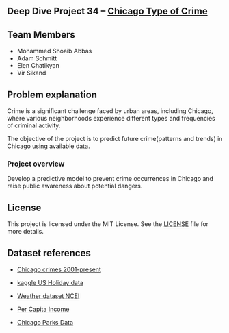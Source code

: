 ## Deep Dive Project 34 – [Chicago Type of Crime](https://docs.google.com/document/d/1nDuKAzUkSMS_-DFrDwjFRx65vKHqBpAGoj6I-Ek66Nk/edit)
## Team Members

- Mohammed Shoaib Abbas
- Adam Schmitt 
- Elen Chatikyan
- Vir Sikand


## Problem explanation

Crime is a significant challenge faced by urban areas, including Chicago, where various neighborhoods experience different types and frequencies of criminal activity.

The objective of the project is to predict future crime(patterns and trends) in Chicago using available data. 

### Project overview
Develop a predictive model to prevent crime occurrences in Chicago and raise public awareness about potential dangers.


## License
This project is licensed under the MIT License. See the [LICENSE](https://drive.google.com/file/d/1mN4fLygBz0r9Hll8FRFJDZD_TwZdXi8B/view?usp=share_link) file for more details.


## Dataset references

- [Chicago crimes 2001-present](https://data.cityofchicago.org/Public-Safety/Crimes-2001-to-Present/ijzp-q8t2)


- [kaggle US Holiday data](https://www.kaggle.com/datasets/jeremygerdes/us-federal-pay-and-leave-holidays-2004-to-2100-csv?resource=download)

- [Weather dataset NCEI](https://www.ncdc.noaa.gov/cdo-web/datasets)

- [Per Capita Income](https://data.cityofchicago.org/Health-Human-Services/Per-Capita-Income/r6ad-wvtk)

- [Chicago Parks Data](https://data.cityofchicago.org/Parks-Recreation/Parks-Chicago-Park-District-Park-Boundaries-curren/ej32-qgdr)
